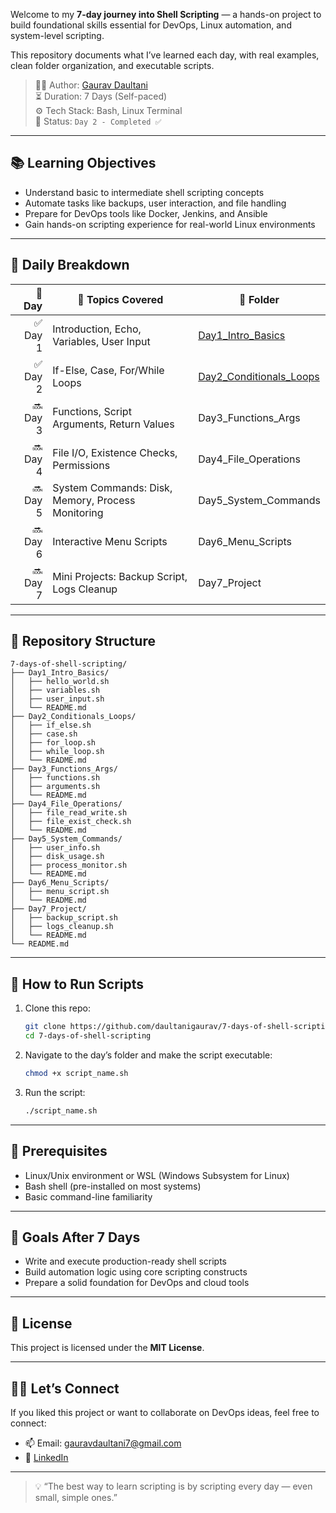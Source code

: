 Welcome to my **7-day journey into Shell Scripting** — a hands-on project to build foundational skills essential for DevOps, Linux automation, and system-level scripting.

This repository documents what I’ve learned each day, with real examples, clean folder organization, and executable scripts.

> 👨‍💻 Author: [Gaurav Daultani](https://www.linkedin.com/in/gauravdaultani)  
> ⏳ Duration: 7 Days (Self-paced)  
> ⚙️ Tech Stack: Bash, Linux Terminal  
> 🔗 Status: `Day 2 - Completed ✅`

---

## 📚 Learning Objectives

- Understand basic to intermediate shell scripting concepts
- Automate tasks like backups, user interaction, and file handling
- Prepare for DevOps tools like Docker, Jenkins, and Ansible
- Gain hands-on scripting experience for real-world Linux environments

---

## 📅 Daily Breakdown

| 📆 Day | 📌 Topics Covered                             | 📁 Folder |
|-------:|-----------------------------------------------|-----------|
| ✅ Day 1 | Introduction, Echo, Variables, User Input        | [Day1_Intro_Basics](./Day1_Intro_Basics) |
| ✅ Day 2 | If-Else, Case, For/While Loops                  | [Day2_Conditionals_Loops](./Day2_Conditionals_Loops) |
| 🔜 Day 3 | Functions, Script Arguments, Return Values       | Day3_Functions_Args |
| 🔜 Day 4 | File I/O, Existence Checks, Permissions          | Day4_File_Operations |
| 🔜 Day 5 | System Commands: Disk, Memory, Process Monitoring | Day5_System_Commands |
| 🔜 Day 6 | Interactive Menu Scripts                         | Day6_Menu_Scripts |
| 🔜 Day 7 | Mini Projects: Backup Script, Logs Cleanup       | Day7_Project |

---

## 📂 Repository Structure

```
7-days-of-shell-scripting/
├── Day1_Intro_Basics/
│   ├── hello_world.sh
│   ├── variables.sh
│   ├── user_input.sh
│   └── README.md
├── Day2_Conditionals_Loops/
│   ├── if_else.sh
│   ├── case.sh
│   ├── for_loop.sh
│   ├── while_loop.sh
│   └── README.md
├── Day3_Functions_Args/
│   ├── functions.sh
│   ├── arguments.sh
│   └── README.md
├── Day4_File_Operations/
│   ├── file_read_write.sh
│   ├── file_exist_check.sh
│   └── README.md
├── Day5_System_Commands/
│   ├── user_info.sh
│   ├── disk_usage.sh
│   ├── process_monitor.sh
│   └── README.md
├── Day6_Menu_Scripts/
│   ├── menu_script.sh
│   └── README.md
├── Day7_Project/
│   ├── backup_script.sh
│   ├── logs_cleanup.sh
│   └── README.md
└── README.md
```

---

## 🧪 How to Run Scripts

1. Clone this repo:
   ```bash
   git clone https://github.com/daultanigaurav/7-days-of-shell-scripting.git
   cd 7-days-of-shell-scripting
   ```

2. Navigate to the day’s folder and make the script executable:
   ```bash
   chmod +x script_name.sh
   ```

3. Run the script:
   ```bash
   ./script_name.sh
   ```

---

## 📌 Prerequisites

- Linux/Unix environment or WSL (Windows Subsystem for Linux)
- Bash shell (pre-installed on most systems)
- Basic command-line familiarity

---

## 🎯 Goals After 7 Days

- Write and execute production-ready shell scripts
- Build automation logic using core scripting constructs
- Prepare a solid foundation for DevOps and cloud tools

---

## 📄 License

This project is licensed under the **MIT License**.

---

## 🙋‍♂️ Let’s Connect

If you liked this project or want to collaborate on DevOps ideas, feel free to connect:

- 📫 Email: [gauravdaultani7@gmail.com](mailto:gauravdaultani7@gmail.com)
- 💼 [LinkedIn](https://www.linkedin.com/in/daultanigaurav)

---

> 💡 “The best way to learn scripting is by scripting every day — even small, simple ones.”
